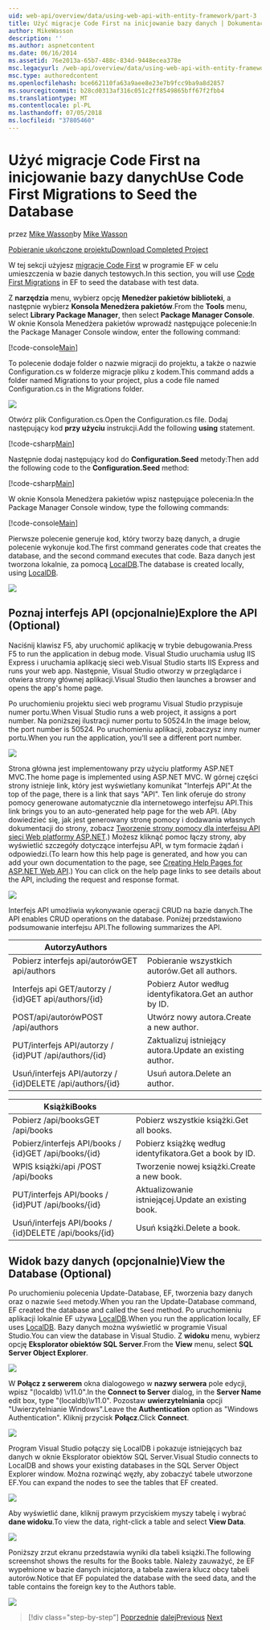 ```yaml
---
uid: web-api/overview/data/using-web-api-with-entity-framework/part-3
title: Użyć migracje Code First na inicjowanie bazy danych | Dokumentacja firmy Microsoft
author: MikeWasson
description: ''
ms.author: aspnetcontent
ms.date: 06/16/2014
ms.assetid: 76e2013a-65b7-488c-834d-9448ecea378e
msc.legacyurl: /web-api/overview/data/using-web-api-with-entity-framework/part-3
msc.type: authoredcontent
ms.openlocfilehash: bce662110fa63a9aee8e23e7b9fcc9ba9a8d2857
ms.sourcegitcommit: b28cd0313af316c051c2ff8549865bff67f2fbb4
ms.translationtype: MT
ms.contentlocale: pl-PL
ms.lasthandoff: 07/05/2018
ms.locfileid: "37805460"
---
```

<a name="use-code-first-migrations-to-seed-the-database"></a><span data-ttu-id="b0b05-102">Użyć migracje Code First na inicjowanie bazy danych</span><span class="sxs-lookup"><span data-stu-id="b0b05-102">Use Code First Migrations to Seed the Database</span></span>
====================
<span data-ttu-id="b0b05-103">przez [Mike Wasson](https://github.com/MikeWasson)</span><span class="sxs-lookup"><span data-stu-id="b0b05-103">by [Mike Wasson](https://github.com/MikeWasson)</span></span>

[<span data-ttu-id="b0b05-104">Pobieranie ukończone projektu</span><span class="sxs-lookup"><span data-stu-id="b0b05-104">Download Completed Project</span></span>](https://github.com/MikeWasson/BookService)

<span data-ttu-id="b0b05-105">W tej sekcji użyjesz [migracje Code First](https://msdn.microsoft.com/data/jj591621) w programie EF w celu umieszczenia w bazie danych testowych.</span><span class="sxs-lookup"><span data-stu-id="b0b05-105">In this section, you will use [Code First Migrations](https://msdn.microsoft.com/data/jj591621) in EF to seed the database with test data.</span></span>

<span data-ttu-id="b0b05-106">Z **narzędzia** menu, wybierz opcję **Menedżer pakietów biblioteki**, a następnie wybierz **Konsola Menedżera pakietów**.</span><span class="sxs-lookup"><span data-stu-id="b0b05-106">From the **Tools** menu, select **Library Package Manager**, then select **Package Manager Console**.</span></span> <span data-ttu-id="b0b05-107">W oknie Konsola Menedżera pakietów wprowadź następujące polecenie:</span><span class="sxs-lookup"><span data-stu-id="b0b05-107">In the Package Manager Console window, enter the following command:</span></span>

[!code-console[Main](part-3/samples/sample1.cmd)]

<span data-ttu-id="b0b05-108">To polecenie dodaje folder o nazwie migracji do projektu, a także o nazwie Configuration.cs w folderze migracje pliku z kodem.</span><span class="sxs-lookup"><span data-stu-id="b0b05-108">This command adds a folder named Migrations to your project, plus a code file named Configuration.cs in the Migrations folder.</span></span>

![](part-3/_static/image1.png)

<span data-ttu-id="b0b05-109">Otwórz plik Configuration.cs.</span><span class="sxs-lookup"><span data-stu-id="b0b05-109">Open the Configuration.cs file.</span></span> <span data-ttu-id="b0b05-110">Dodaj następujący kod **przy użyciu** instrukcji.</span><span class="sxs-lookup"><span data-stu-id="b0b05-110">Add the following **using** statement.</span></span>

[!code-csharp[Main](part-3/samples/sample2.cs)]

<span data-ttu-id="b0b05-111">Następnie dodaj następujący kod do **Configuration.Seed** metody:</span><span class="sxs-lookup"><span data-stu-id="b0b05-111">Then add the following code to the **Configuration.Seed** method:</span></span>

[!code-csharp[Main](part-3/samples/sample3.cs)]

<span data-ttu-id="b0b05-112">W oknie Konsola Menedżera pakietów wpisz następujące polecenia:</span><span class="sxs-lookup"><span data-stu-id="b0b05-112">In the Package Manager Console window, type the following commands:</span></span>

[!code-console[Main](part-3/samples/sample4.cmd)]

<span data-ttu-id="b0b05-113">Pierwsze polecenie generuje kod, który tworzy bazę danych, a drugie polecenie wykonuje kod.</span><span class="sxs-lookup"><span data-stu-id="b0b05-113">The first command generates code that creates the database, and the second command executes that code.</span></span> <span data-ttu-id="b0b05-114">Baza danych jest tworzona lokalnie, za pomocą [LocalDB](https://msdn.microsoft.com/library/hh510202.aspx).</span><span class="sxs-lookup"><span data-stu-id="b0b05-114">The database is created locally, using [LocalDB](https://msdn.microsoft.com/library/hh510202.aspx).</span></span>

![](part-3/_static/image2.png)

## <a name="explore-the-api-optional"></a><span data-ttu-id="b0b05-115">Poznaj interfejs API (opcjonalnie)</span><span class="sxs-lookup"><span data-stu-id="b0b05-115">Explore the API (Optional)</span></span>

<span data-ttu-id="b0b05-116">Naciśnij klawisz F5, aby uruchomić aplikację w trybie debugowania.</span><span class="sxs-lookup"><span data-stu-id="b0b05-116">Press F5 to run the application in debug mode.</span></span> <span data-ttu-id="b0b05-117">Visual Studio uruchamia usług IIS Express i uruchamia aplikację sieci web.</span><span class="sxs-lookup"><span data-stu-id="b0b05-117">Visual Studio starts IIS Express and runs your web app.</span></span> <span data-ttu-id="b0b05-118">Następnie, Visual Studio otworzy w przeglądarce i otwiera strony głównej aplikacji.</span><span class="sxs-lookup"><span data-stu-id="b0b05-118">Visual Studio then launches a browser and opens the app's home page.</span></span>

<span data-ttu-id="b0b05-119">Po uruchomieniu projektu sieci web programu Visual Studio przypisuje numer portu.</span><span class="sxs-lookup"><span data-stu-id="b0b05-119">When Visual Studio runs a web project, it assigns a port number.</span></span> <span data-ttu-id="b0b05-120">Na poniższej ilustracji numer portu to 50524.</span><span class="sxs-lookup"><span data-stu-id="b0b05-120">In the image below, the port number is 50524.</span></span> <span data-ttu-id="b0b05-121">Po uruchomieniu aplikacji, zobaczysz inny numer portu.</span><span class="sxs-lookup"><span data-stu-id="b0b05-121">When you run the application, you'll see a different port number.</span></span>

![](part-3/_static/image3.png)

<span data-ttu-id="b0b05-122">Strona główna jest implementowany przy użyciu platformy ASP.NET MVC.</span><span class="sxs-lookup"><span data-stu-id="b0b05-122">The home page is implemented using ASP.NET MVC.</span></span> <span data-ttu-id="b0b05-123">W górnej części strony istnieje link, który jest wyświetlany komunikat "Interfejs API".</span><span class="sxs-lookup"><span data-stu-id="b0b05-123">At the top of the page, there is a link that says "API".</span></span> <span data-ttu-id="b0b05-124">Ten link oferuje do strony pomocy generowane automatycznie dla internetowego interfejsu API.</span><span class="sxs-lookup"><span data-stu-id="b0b05-124">This link brings you to an auto-generated help page for the web API.</span></span> <span data-ttu-id="b0b05-125">(Aby dowiedzieć się, jak jest generowany stronę pomocy i dodawania własnych dokumentacji do strony, zobacz [Tworzenie strony pomocy dla interfejsu API sieci Web platformy ASP.NET](../../getting-started-with-aspnet-web-api/creating-api-help-pages.md).) Możesz kliknąć pomoc łączy strony, aby wyświetlić szczegóły dotyczące interfejsu API, w tym formacie żądań i odpowiedzi.</span><span class="sxs-lookup"><span data-stu-id="b0b05-125">(To learn how this help page is generated, and how you can add your own documentation to the page, see [Creating Help Pages for ASP.NET Web API](../../getting-started-with-aspnet-web-api/creating-api-help-pages.md).) You can click on the help page links to see details about the API, including the request and response format.</span></span>

![](part-3/_static/image4.png)

<span data-ttu-id="b0b05-126">Interfejs API umożliwia wykonywanie operacji CRUD na bazie danych.</span><span class="sxs-lookup"><span data-stu-id="b0b05-126">The API enables CRUD operations on the database.</span></span> <span data-ttu-id="b0b05-127">Poniżej przedstawiono podsumowanie interfejsu API.</span><span class="sxs-lookup"><span data-stu-id="b0b05-127">The following summarizes the API.</span></span>

| <span data-ttu-id="b0b05-128">Autorzy</span><span class="sxs-lookup"><span data-stu-id="b0b05-128">Authors</span></span> |  |
| --- | -- |
| <span data-ttu-id="b0b05-129">Pobierz interfejs api/autorów</span><span class="sxs-lookup"><span data-stu-id="b0b05-129">GET api/authors</span></span> | <span data-ttu-id="b0b05-130">Pobieranie wszystkich autorów.</span><span class="sxs-lookup"><span data-stu-id="b0b05-130">Get all authors.</span></span> |
| <span data-ttu-id="b0b05-131">Interfejs api GET/autorzy / {id}</span><span class="sxs-lookup"><span data-stu-id="b0b05-131">GET api/authors/{id}</span></span> | <span data-ttu-id="b0b05-132">Pobierz Autor według identyfikatora.</span><span class="sxs-lookup"><span data-stu-id="b0b05-132">Get an author by ID.</span></span> |
| <span data-ttu-id="b0b05-133">POST/api/autorów</span><span class="sxs-lookup"><span data-stu-id="b0b05-133">POST /api/authors</span></span> | <span data-ttu-id="b0b05-134">Utwórz nowy autora.</span><span class="sxs-lookup"><span data-stu-id="b0b05-134">Create a new author.</span></span> |
| <span data-ttu-id="b0b05-135">PUT/interfejs API/autorzy / {id}</span><span class="sxs-lookup"><span data-stu-id="b0b05-135">PUT /api/authors/{id}</span></span> | <span data-ttu-id="b0b05-136">Zaktualizuj istniejący autora.</span><span class="sxs-lookup"><span data-stu-id="b0b05-136">Update an existing author.</span></span> |
| <span data-ttu-id="b0b05-137">Usuń/interfejs API/autorzy / {id}</span><span class="sxs-lookup"><span data-stu-id="b0b05-137">DELETE /api/authors/{id}</span></span> | <span data-ttu-id="b0b05-138">Usuń autora.</span><span class="sxs-lookup"><span data-stu-id="b0b05-138">Delete an author.</span></span> |

| <span data-ttu-id="b0b05-139">Książki</span><span class="sxs-lookup"><span data-stu-id="b0b05-139">Books</span></span> |  |
| --- | -- |
| <span data-ttu-id="b0b05-140">Pobierz /api/books</span><span class="sxs-lookup"><span data-stu-id="b0b05-140">GET /api/books</span></span> | <span data-ttu-id="b0b05-141">Pobierz wszystkie książki.</span><span class="sxs-lookup"><span data-stu-id="b0b05-141">Get all books.</span></span> |
| <span data-ttu-id="b0b05-142">Pobierz/interfejs API/books / {id}</span><span class="sxs-lookup"><span data-stu-id="b0b05-142">GET /api/books/{id}</span></span> | <span data-ttu-id="b0b05-143">Pobierz książkę według identyfikatora.</span><span class="sxs-lookup"><span data-stu-id="b0b05-143">Get a book by ID.</span></span> |
| <span data-ttu-id="b0b05-144">WPIS książki/api /</span><span class="sxs-lookup"><span data-stu-id="b0b05-144">POST /api/books</span></span> | <span data-ttu-id="b0b05-145">Tworzenie nowej książki.</span><span class="sxs-lookup"><span data-stu-id="b0b05-145">Create a new book.</span></span> |
| <span data-ttu-id="b0b05-146">PUT/interfejs API/books / {id}</span><span class="sxs-lookup"><span data-stu-id="b0b05-146">PUT /api/books/{id}</span></span> | <span data-ttu-id="b0b05-147">Aktualizowanie istniejącej.</span><span class="sxs-lookup"><span data-stu-id="b0b05-147">Update an existing book.</span></span> |
| <span data-ttu-id="b0b05-148">Usuń/interfejs API/books / {id}</span><span class="sxs-lookup"><span data-stu-id="b0b05-148">DELETE /api/books/{id}</span></span> | <span data-ttu-id="b0b05-149">Usuń książki.</span><span class="sxs-lookup"><span data-stu-id="b0b05-149">Delete a book.</span></span> |

## <a name="view-the-database-optional"></a><span data-ttu-id="b0b05-150">Widok bazy danych (opcjonalnie)</span><span class="sxs-lookup"><span data-stu-id="b0b05-150">View the Database (Optional)</span></span>

<span data-ttu-id="b0b05-151">Po uruchomieniu polecenia Update-Database, EF, tworzenia bazy danych oraz o nazwie `Seed` metody.</span><span class="sxs-lookup"><span data-stu-id="b0b05-151">When you ran the Update-Database command, EF created the database and called the `Seed` method.</span></span> <span data-ttu-id="b0b05-152">Po uruchomieniu aplikacji lokalnie EF używa [LocalDB](https://blogs.msdn.com/b/sqlexpress/archive/2011/07/12/introducing-localdb-a-better-sql-express.aspx).</span><span class="sxs-lookup"><span data-stu-id="b0b05-152">When you run the application locally, EF uses [LocalDB](https://blogs.msdn.com/b/sqlexpress/archive/2011/07/12/introducing-localdb-a-better-sql-express.aspx).</span></span> <span data-ttu-id="b0b05-153">Bazy danych można wyświetlić w programie Visual Studio.</span><span class="sxs-lookup"><span data-stu-id="b0b05-153">You can view the database in Visual Studio.</span></span> <span data-ttu-id="b0b05-154">Z **widoku** menu, wybierz opcję **Eksplorator obiektów SQL Server**.</span><span class="sxs-lookup"><span data-stu-id="b0b05-154">From the **View** menu, select **SQL Server Object Explorer**.</span></span>

![](part-3/_static/image5.png)

<span data-ttu-id="b0b05-155">W **Połącz z serwerem** okna dialogowego w **nazwy serwera** pole edycji, wpisz "(localdb) \v11.0".</span><span class="sxs-lookup"><span data-stu-id="b0b05-155">In the **Connect to Server** dialog, in the **Server Name** edit box, type "(localdb)\v11.0".</span></span> <span data-ttu-id="b0b05-156">Pozostaw **uwierzytelniania** opcji "Uwierzytelnianie Windows".</span><span class="sxs-lookup"><span data-stu-id="b0b05-156">Leave the **Authentication** option as "Windows Authentication".</span></span> <span data-ttu-id="b0b05-157">Kliknij przycisk **Połącz**.</span><span class="sxs-lookup"><span data-stu-id="b0b05-157">Click **Connect**.</span></span>

![](part-3/_static/image6.png)

<span data-ttu-id="b0b05-158">Program Visual Studio połączy się LocalDB i pokazuje istniejących baz danych w oknie Eksplorator obiektów SQL Server.</span><span class="sxs-lookup"><span data-stu-id="b0b05-158">Visual Studio connects to LocalDB and shows your existing databases in the SQL Server Object Explorer window.</span></span> <span data-ttu-id="b0b05-159">Można rozwinąć węzły, aby zobaczyć tabele utworzone EF.</span><span class="sxs-lookup"><span data-stu-id="b0b05-159">You can expand the nodes to see the tables that EF created.</span></span>

![](part-3/_static/image7.png)

<span data-ttu-id="b0b05-160">Aby wyświetlić dane, kliknij prawym przyciskiem myszy tabelę i wybrać **dane widoku**.</span><span class="sxs-lookup"><span data-stu-id="b0b05-160">To view the data, right-click a table and select **View Data**.</span></span>

![](part-3/_static/image8.png)

<span data-ttu-id="b0b05-161">Poniższy zrzut ekranu przedstawia wyniki dla tabeli książki.</span><span class="sxs-lookup"><span data-stu-id="b0b05-161">The following screenshot shows the results for the Books table.</span></span> <span data-ttu-id="b0b05-162">Należy zauważyć, że EF wypełnione w bazie danych inicjatora, a tabela zawiera klucz obcy tabeli autorów.</span><span class="sxs-lookup"><span data-stu-id="b0b05-162">Notice that EF populated the database with the seed data, and the table contains the foreign key to the Authors table.</span></span>

![](part-3/_static/image9.png)

> [!div class="step-by-step"]
> <span data-ttu-id="b0b05-163">[Poprzednie](part-2.md)
> [dalej](part-4.md)</span><span class="sxs-lookup"><span data-stu-id="b0b05-163">[Previous](part-2.md)
[Next](part-4.md)</span></span>
